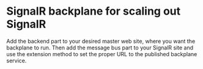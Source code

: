 SignalR backplane for scaling out SignalR
==========================

Add the backend part to your desired master web site, where you want the backplane to run. Then add the message bus part to your SignalR site and use the extension method to set the proper URL to the published backplane service.